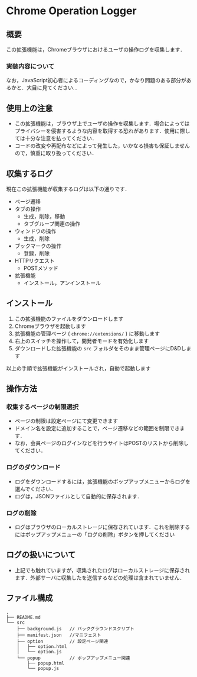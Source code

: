 # Chrome Operation Logger

## 概要
この拡張機能は，Chromeブラウザにおけるユーザの操作ログを収集します．

### 実装内容について
なお，JavaScript初心者によるコーディングなので，かなり問題のある部分があるかと．大目に見てください...  

## 使用上の注意
- この拡張機能は，ブラウザ上でユーザの操作を収集します．場合によってはプライバシーを侵害するような内容を取得する恐れがあります．使用に際しては十分な注意を払ってください．  
- コードの改変や再配布などによって発生した，いかなる損害も保証しませんので，慎重に取り扱ってください．

## 収集するログ
現在この拡張機能が収集するログは以下の通りです．
- ページ遷移
- タブの操作
  - 生成，削除，移動
  - タブグループ関連の操作
- ウィンドウの操作
  - 生成，削除
- ブックマークの操作
  - 登録，削除
- HTTPリクエスト
  - POSTメソッド
- 拡張機能
  - インストール，アンインストール

## インストール
1. この拡張機能のファイルをダウンロードします
2. Chromeブラウザを起動します
3. 拡張機能の管理ページ ( `chrome://extensions/` ) に移動します
4. 右上のスイッチを操作して，開発者モードを有効化します
5. ダウンロードした拡張機能の `src` フォルダをそのまま管理ページにD&Dします

以上の手順で拡張機能がインストールされ，自動で起動します

## 操作方法
### 収集するページの制限選択
- ページの制限は設定ページにて変更できます
- ドメイン名を設定に追加することで，ページ遷移などの範囲を制限できます．
- なお，会員ページのログインなどを行うサイトはPOSTのリストから削除してください．

### ログのダウンロード
- ログをダウンロードするには，拡張機能のポップアップメニューからログを選んでください．  
- ログは，JSONファイルとして自動的に保存されます．

### ログの削除
- ログはブラウザのローカルストレージに保存されています．これを削除するにはポップアップメニューの「ログの削除」ボタンを押してください

## ログの扱いについて
- 上記でも触れていますが，収集されたログはローカルストレージに保存されます．外部サーバに収集したを送信するなどの処理は含まれていません．

## ファイル構成
```
.
├── README.md
└── src
    ├── background.js   // バックグラウンドスクリプト
    ├── manifest.json   //マニフェスト
    ├── option          // 設定ページ関連
    │   ├── option.html
    │   └── option.js
    └── popup           // ポップアップメニュー関連
        ├── popup.html
        └── popup.js
```

